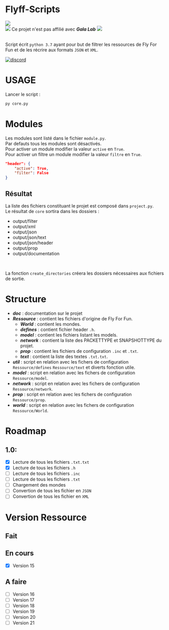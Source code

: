 # Flyff-Scripts

![](https://mirrors.creativecommons.org/presskit/buttons/88x31/svg/by-nc-sa.svg)<br>
![](https://img.icons8.com/color/24/000000/error.png) Ce projet n'est pas affilié avec ***Gala Lab*** ![](https://img.icons8.com/color/24/000000/error.png)<br>
<br>

Script écrit `python 3.7` ayant pour but de filtrer les ressources de Fly For Fun et de les récrire aux formats `JSON` et `XML`.
<br>

[![discord](https://discordapp.com/api/guilds/294405146300121088/widget.png)](https://discord.gg/fZP7TWq)</br>

# USAGE
Lancer le script :
```sh
py core.py
```

# Modules
Les modules sont listé dans le fichier `module.py`.<br>
Par defauts tous les modules sont désactivés.<br>
Pour activer un module modifier la valeur `active` en `True`.<br>
Pour activer un filtre un module modifier la valeur `filtre` en `True`.<br>
```json
"header": {
    "active": True,
    "filter": False
}
```

## Résultat
La liste des fichiers constituant le projet est composé dans `project.py`.<br>
Le résultat de `core` sortira dans les dossiers :
* output/filter
* output/xml
* output/json
* output/json/text
* output/json/header
* output/prop
* output/documentation
<br>

La fonction `create_directories` créera les dossiers nécessaires aux fichiers de sortie.

# Structure
* ___doc___ : documentation sur le projet
* ___Ressource___ : contient les fichiers d'origine de Fly For Fun.
    * ___World___ : contient les mondes.
    * ___defines___ : contient fichier header `.h`.
    * ___model___ : contient les fichiers listant les models.
    * ___network___ : contient la liste des PACKETTYPE et SNAPSHOTTYPE du projet.
    * ___prop___ : contient les fichiers de configuration `.inc` et `.txt`.
    * ___text___ : contient la liste des textes `.txt.txt`.
* ___util___ : script en relation avec les fichers de configuration `Ressource/defines` `Ressource/text` et diverts fonction utile.
* ___model___ : script en relation avec les fichers de configuration `Ressource/model`.
* ___network___ : script en relation avec les fichers de configuration `Ressource/network`.
* ___prop___ : script en relation avec les fichers de configuration `Ressource/prop`.
* ___world___ : script en relation avec les fichers de configuration `Ressource/World`.


# Roadmap
## 1.0:
- [x] Lecture de tous les fichiers `.txt.txt`
- [x] Lecture de tous les fichiers `.h`
- [ ] Lecture de tous les fichiers `.inc`
- [ ] Lecture de tous les fichiers `.txt`
- [ ] Chargement des mondes
- [ ] Convertion de tous les fichier en `JSON`
- [ ] Convertion de tous les fichier en `XML`

# Version Ressource
## Fait
## En cours
- [x] Version 15
## A faire
- [ ] Version 16
- [ ] Version 17
- [ ] Version 18
- [ ] Version 19
- [ ] Version 20
- [ ] Version 21

